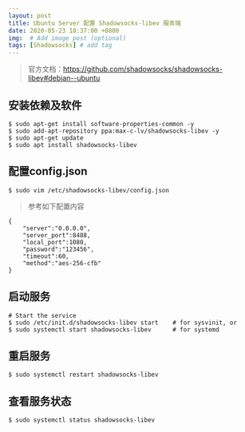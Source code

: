 ```yaml
---
layout: post
title: Ubuntu Server 配置 Shadowsocks-libev 服务端
date: 2020-05-23 18:37:00 +0800
img:  # Add image post (optional)
tags: [Shadowsocks] # add tag
---
```


> 官方文档：https://github.com/shadowsocks/shadowsocks-libev#debian--ubuntu

## 安装依赖及软件
```shell
$ sudo apt-get install software-properties-common -y
$ sudo add-apt-repository ppa:max-c-lv/shadowsocks-libev -y
$ sudo apt-get update
$ sudo apt install shadowsocks-libev
```

## 配置config.json

```shell
$ sudo vim /etc/shadowsocks-libev/config.json
```

> 参考如下配置内容

```shell
{
    "server":"0.0.0.0",
    "server_port":8488,
    "local_port":1080,
    "password":"123456",
    "timeout":60,
    "method":"aes-256-cfb"
}
```
## 启动服务

```shell
# Start the service
$ sudo /etc/init.d/shadowsocks-libev start    # for sysvinit, or
$ sudo systemctl start shadowsocks-libev      # for systemd
```

## 重启服务

```shell
$ sudo systemctl restart shadowsocks-libev 
```
## 查看服务状态

```shell
$ sudo systemctl status shadowsocks-libev 
```





